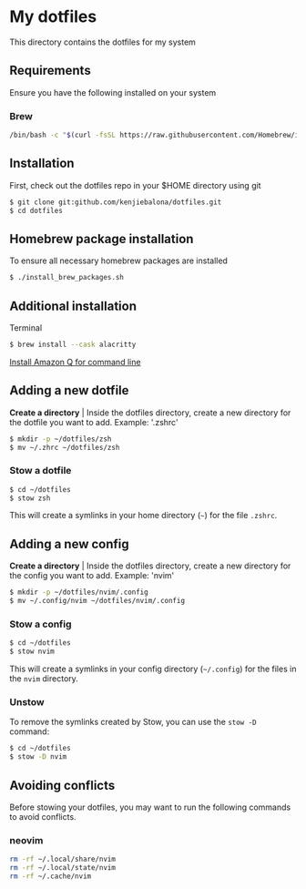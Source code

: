 # My dotfiles

This directory contains the dotfiles for my system

## Requirements

Ensure you have the following installed on your system

### Brew

```bash
/bin/bash -c "$(curl -fsSL https://raw.githubusercontent.com/Homebrew/install/HEAD/install.sh)"
```

## Installation

First, check out the dotfiles repo in your $HOME directory using git

```bash
$ git clone git:github.com/kenjiebalona/dotfiles.git
$ cd dotfiles
```

## Homebrew package installation

To ensure all necessary homebrew packages are installed

```bash
$ ./install_brew_packages.sh
```

## Additional installation

Terminal

```bash
$ brew install --cask alacritty
```

[Install Amazon Q for command line](https://docs.aws.amazon.com/amazonq/latest/qdeveloper-ug/command-line-getting-started-installing.html)

## Adding a new dotfile

**Create a directory** | Inside the dotfiles directory, create a new directory for the dotfile you want to add. Example: '.zshrc'

```bash
$ mkdir -p ~/dotfiles/zsh
$ mv ~/.zhrc ~/dotfiles/zsh
```

### Stow a dotfile

```bash
$ cd ~/dotfiles
$ stow zsh
```

This will create a symlinks in your home directory (`~`) for the file `.zshrc`.

## Adding a new config

**Create a directory** | Inside the dotfiles directory, create a new directory for the config you want to add. Example: 'nvim'

```bash
$ mkdir -p ~/dotfiles/nvim/.config
$ mv ~/.config/nvim ~/dotfiles/nvim/.config
```

### Stow a config

```bash
$ cd ~/dotfiles
$ stow nvim
```

This will create a symlinks in your config directory (`~/.config`) for the files in the `nvim` directory.

### Unstow

To remove the symlinks created by Stow, you can use the `stow -D` command:

```bash
$ cd ~/dotfiles
$ stow -D nvim
```

## Avoiding conflicts

Before stowing your dotfiles, you may want to run the following commands to avoid conflicts.

### neovim

```bash
rm -rf ~/.local/share/nvim
rm -rf ~/.local/state/nvim
rm -rf ~/.cache/nvim
```
